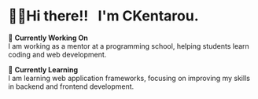 # 👋🏾Hi there!!&nbsp;&nbsp; I'm CKentarou.

🔭 **Currently Working On**  
I am working as a mentor at a programming school, helping students learn coding and web development.  

🌱 **Currently Learning**  
I am learning web application frameworks, focusing on improving my skills in backend and frontend development.  

